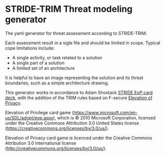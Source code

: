 # STRIDE-TRIM Threat modeling generator

The yaml generator for threat assessment according to STRIDE-TRIM. 

Each assessment result in a sigle file and should be limited in scope. Typical cope limitations include:
* A single activity, or task related to a solution
* A single part of a solution
* A limited set of an architecture

It is helpful to have an image representing the solution and its threat boundaries, such as a simple architecture drawing.

This generator works in accordance to Adam Shostack [STRIDE EoP card deck](https://github.com/adamshostack/eop), with the addition of the TRIM rules based on F-secure [Elevation of Privacy](https://github.com/F-Secure/elevation-of-privacy).

Elevation of Privilege card game (https://www.microsoft.com/en-us/SDL/adopt/eop.aspx), which is © 2010 Microsoft Corporation, licensed under the Creative Commons Attribution 3.0 United States license (https://creativecommons.org/licenses/by/3.0/us/).

Elevation of Privacy card game is licenced under the Creative Commons Attribution 3.0 International license (http://creativecommons.org/licenses/by/3.0/us/).




